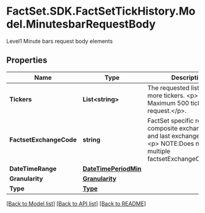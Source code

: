 # FactSet.SDK.FactSetTickHistory.Model.MinutesbarRequestBody
Level1 Minute bars request body elements

## Properties

Name | Type | Description | Notes
------------ | ------------- | ------------- | -------------
**Tickers** | **List&lt;string&gt;** | The requested list of one or more tickers. &lt;p&gt; NOTE: Maximum 500 tickers per request.&lt;/p&gt;.    | 
**FactsetExchangeCode** | **string** | FactSet specific regional or composite exchange code and last exchange code. &lt;p&gt; NOTE:Does not support multiple factsetExchangeCodes&lt;/p&gt;.  | 
**DateTimeRange** | [**DateTimePeriodMin**](DateTimePeriodMin.md) |  | 
**Granularity** | [**Granularity**](Granularity.md) |  | 
**Type** | [**Type**](Type.md) |  | 

[[Back to Model list]](../README.md#documentation-for-models) [[Back to API list]](../README.md#documentation-for-api-endpoints) [[Back to README]](../README.md)

